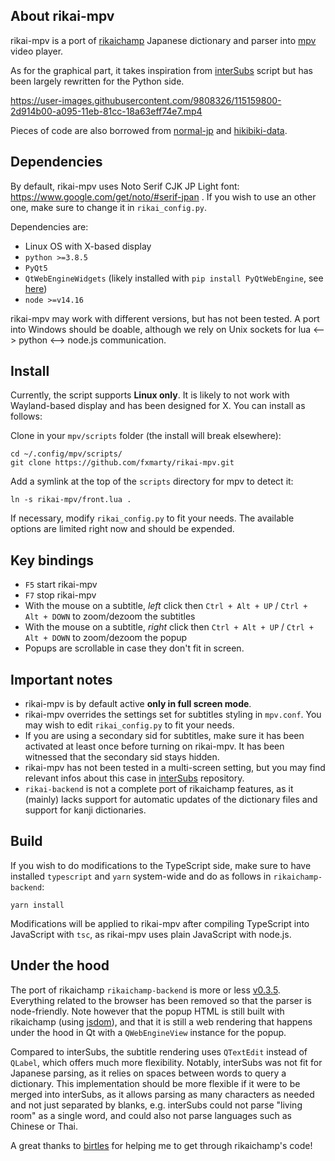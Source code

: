 ## About rikai-mpv

rikai-mpv is a port of [rikaichamp](https://github.com/birtles/rikaichamp) Japanese dictionary and parser into [mpv](https://github.com/mpv-player/mpv) video player.

As for the graphical part, it takes inspiration from [interSubs](https://github.com/oltodosel/interSubs) script but has been largely rewritten for the Python side. 


https://user-images.githubusercontent.com/9808326/115159800-2d914b00-a095-11eb-81cc-18a63eff74e7.mp4

Pieces of code are also borrowed from [normal-jp](https://github.com/birchill/normal-jp) and [hikibiki-data](https://github.com/birchill/hikibiki-data).

## Dependencies

By default, rikai-mpv uses Noto Serif CJK JP Light font: https://www.google.com/get/noto/#serif-jpan . If you wish to use an other one, make sure to change it in `rikai_config.py`.

Dependencies are:

* Linux OS with X-based display
* `python >=3.8.5`
* `PyQt5`
* `QtWebEngineWidgets` (likely installed with `pip install PyQtWebEngine`, see [here](https://stackoverflow.com/a/54947671/4370080))
* `node >=v14.16`

rikai-mpv may work with different versions, but has not been tested. A port into Windows should be doable, although we rely on Unix sockets for lua <--> python <--> node.js communication.

## Install

Currently, the script supports **Linux only**. It is likely to not work with Wayland-based display and has been designed for X. You can install as follows:

Clone in your `mpv/scripts` folder (the install will break elsewhere):

```
cd ~/.config/mpv/scripts/
git clone https://github.com/fxmarty/rikai-mpv.git
```

Add a symlink at the top of the `scripts` directory for mpv to detect it:
```
ln -s rikai-mpv/front.lua .
```

If necessary, modify `rikai_config.py` to fit your needs. The available options are limited right now and should be expended.

## Key bindings

* `F5` start rikai-mpv
* `F7` stop rikai-mpv
* With the mouse on a subtitle, *left* click then `Ctrl + Alt + UP` / `Ctrl + Alt + DOWN` to zoom/dezoom the subtitles
* With the mouse on a subtitle, *right* click then `Ctrl + Alt + UP` / `Ctrl + Alt + DOWN` to zoom/dezoom the popup
* Popups are scrollable in case they don't fit in screen.

## Important notes

* rikai-mpv is by default active **only in full screen mode**.
* rikai-mpv overrides the settings set for subtitles styling in `mpv.conf`. You may wish to edit `rikai_config.py` to fit your needs.
* If you are using a secondary sid for subtitles, make sure it has been activated at least once before turning on rikai-mpv. It has been witnessed that the secondary sid stays hidden.
* rikai-mpv has not been tested in a multi-screen setting, but you may find relevant infos about this case in [interSubs](https://github.com/oltodosel/interSubs) repository.
* `rikai-backend` is not a complete port of rikaichamp features, as it (mainly) lacks support for automatic updates of the dictionary files and support for kanji dictionaries.

## Build

If you wish to do modifications to the TypeScript side, make sure to have installed `typescript` and `yarn` system-wide and do as follows in `rikaichamp-backend`:

```
yarn install
```

Modifications will be applied to rikai-mpv after compiling TypeScript into JavaScript with `tsc`, as rikai-mpv uses plain JavaScript with node.js.

## Under the hood

The port of rikaichamp `rikaichamp-backend` is more or less [v0.3.5](https://github.com/birtles/rikaichamp/releases/tag/v0.3.5). Everything related to the browser has been removed so that the parser is node-friendly. Note however that the popup HTML is still built with rikaichamp (using [jsdom](https://github.com/jsdom/jsdom)), and that it is still a web rendering that happens under the hood in Qt with a `QWebEngineView` instance for the popup.

Compared to interSubs, the subtitle rendering uses `QTextEdit` instead of `QLabel`, which offers much more flexibility. Notably, interSubs was not fit for Japanese parsing, as it relies on spaces between words to query a dictionary. This implementation should be more flexible if it were to be merged into interSubs, as it allows parsing as many characters as needed and not just separated by blanks, e.g. interSubs could not parse "living room" as a single word, and could also not parse languages such as Chinese or Thai.

A great thanks to [birtles](https://github.com/birtles) for helping me to get through rikaichamp's code!
